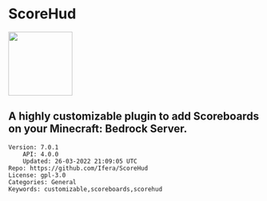 # ScoreHud
<img src="https://raw.githubusercontent.com/Ifera/ScoreHud/1ff48287130a98774c76fa4f22a0cf7d6656dcb2/meta/ScoreHud.PNG" width="128" height="128" />

## A highly customizable plugin to add Scoreboards on your Minecraft: Bedrock Server.
```properties
Version: 7.0.1
    API: 4.0.0
    Updated: 26-03-2022 21:09:05 UTC
Repo: https://github.com/Ifera/ScoreHud
License: gpl-3.0
Categories: General
Keywords: customizable,scoreboards,scorehud
```